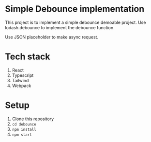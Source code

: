 # Simple Debounce implementation
This project is to implement a simple debounce demoable project. Use lodash.debounce to implement the debounce function. 

Use JSON placeholder to make async request.


# Tech stack
1. React
2. Typescript
3. Tailwind
4. Webpack

# Setup 
1. Clone this repository
2. `cd debounce`
3. `npm install`
4. `npm start`